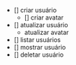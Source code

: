 - [] criar usuário
  - [] criar avatar
- [] atualizar usuário
  - atualizar avatar
- [] listar usuários
- [] mostrar usuário
- [] deletar usuário

